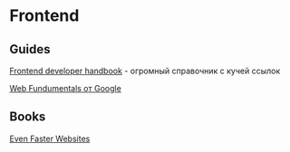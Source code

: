 # Frontend

## Guides

[Frontend developer handbook](https://frontendmasters.com/books/front-end-handbook/2019/) - огромный справочник с кучей ссылок

[Web Fundumentals от Google](https://developers.google.com/web/fundamentals)

## Books

[Even Faster Websites](https://www.inspirit.net.in/books/html,%20css%20and%20javascript/Even%20Faster%20Websites.pdf) 

